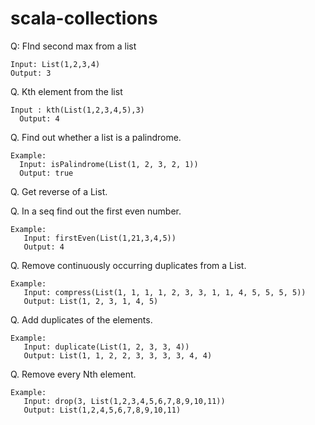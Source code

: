 # scala-collections

Q: FInd second max from a list
	
	Input: List(1,2,3,4)
	Output: 3

Q. Kth element from the list
	  
	Input : kth(List(1,2,3,4,5),3)
	  Output: 4

Q. Find out whether a list is a palindrome.
	
	Example:
	  Input: isPalindrome(List(1, 2, 3, 2, 1))
	  Output: true

Q. Get reverse of a List.

Q. In a seq find out the first even number.
	
	Example:
	   Input: firstEven(List(1,21,3,4,5))
	   Output: 4

Q. Remove continuously occurring duplicates from a List.
	
	Example:
	   Input: compress(List(1, 1, 1, 1, 2, 3, 3, 1, 1, 4, 5, 5, 5, 5))
	   Output: List(1, 2, 3, 1, 4, 5)

Q. Add duplicates of the elements.
	
	Example:
	   Input: duplicate(List(1, 2, 3, 3, 4))
	   Output: List(1, 1, 2, 2, 3, 3, 3, 3, 4, 4)

Q. Remove every Nth element.

	Example:
	   Input: drop(3, List(1,2,3,4,5,6,7,8,9,10,11))
	   Output: List(1,2,4,5,6,7,8,9,10,11)
